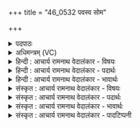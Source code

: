 +++
title = "46_0532 पवस्व सोम"

+++
<details><summary>पदपाठः</summary>

प꣡व꣢꣯स्व। सो꣣म। म꣡धु꣢꣯मान्। ऋ꣣ता꣡वा꣢। अ꣣पः꣢। व꣡सा꣢꣯नः। अ꣡धि꣢꣯। सा꣡नौ꣢꣯। अ꣡व्ये꣢꣯। अ꣡व꣢꣯। द्रो꣡णा꣢꣯नि। घृ꣣त꣡व꣢न्ति। रो꣣ह। मदि꣡न्त꣢मः। म꣣त्सरः꣢। इ꣣न्द्रपा꣡नः꣢। इ꣣न्द्र। पा꣡नः꣢꣯। ५३२।
</details>

<details><summary>अधिमन्त्रम् (VC)</summary>

- पवमानः सोमः
- प्रतर्दनो दैवोदासिः
- त्रिष्टुप्
- धैवतः
- पावमानं काण्डम्
</details>

<details><summary>हिन्दी : आचार्य रामनाथ वेदालंकार - विषयः</summary>

अगले मन्त्र में परमात्मा-रूप सोम को कहा जा रहा है।
</details>

<details><summary>हिन्दी : आचार्य रामनाथ वेदालंकार - पदार्थः</summary>

पदार्थान्वय -  हे (सोम) रसागार परमात्मन् ! (मधुमान्) मधुर आनन्द से युक्त, (ऋतावा) सत्यमय आप (पवस्व) हमारे प्रति झरो अथवा हमें पवित्र करो। (अपः) हमारे कर्मों को (वसानः) आच्छादित करते हुए आप (अव्ये) अविनाशी (सानौ) उन्नत आत्मा में (अधि) अधिरोहण करो। (मदिन्तमः) अतिशय आनन्दमय, (मत्सरः) आनन्दप्रद, (इन्द्रपानः) जीवात्मा से पान किये जाने योग्य आप (घृतवन्ति) तेजोमय (द्रोणानि) इन्द्रिय, मन, प्राण रूप द्रोणकलशों में (अवरोह) अवरोहण करो ॥१०॥
</details>

<details><summary>हिन्दी : आचार्य रामनाथ वेदालंकार - भावार्थः</summary>

भावार्थ -  यहाँ श्लेष से सोम ओषधि के पक्ष में भी अर्थयोजना करनी चाहिए। परमात्मा सोम ओषधि के सदृश मधुर रस का भण्डार है। जैसे सोम ओषधि का रस जलों से मिलकर भेड़ के बालों से बने दशापवित्र में परिस्रुत होकर द्रोणकलशों में जाता है, वैसे ही परमात्मा हमारे कर्मों से संसृष्ट होकर आत्मा में परिस्रुत हो इन्द्रिय, मन, प्राण रूप द्रोणकलशों में अवरोहण करता है ॥१०॥ इस दशति में भी सोम परमात्मा तथा उससे अभिषुत आनन्दरस का वर्णन होने से इस दशति के विषय की पूर्व दशति के विषय के साथ संगति है ॥ षष्ठ प्रपाठक, प्रथम अर्ध में चतुर्थ दशति समाप्त ॥ पञ्चम अध्याय में षष्ठ खण्ड समाप्त ॥
</details>

<details><summary>संस्कृत : आचार्य रामनाथ वेदालंकार - विषयः</summary>

अथ परमात्मरूपं सोममाह।
</details>

<details><summary>संस्कृत : आचार्य रामनाथ वेदालंकार - पदार्थः</summary>

पदार्थान्वय -  हे (सोम) रसागार परमात्मन् ! (मधुमान्) मधुमयानन्दरसोपेतः, (ऋतावा) सत्यवान् त्वम्। अत्र ऋतशब्दात् ‘छन्दसीवनिपौ च वक्तव्यौ’ अ० ५।२।१०९ इति वनिप्। ‘अन्येषामपि दृश्यते’ अ० ६।३।१३७ इति ऋताऽकारस्य दीर्घः। (पवस्व) अस्मान् प्रति परिस्रव, अस्मान् पुनीहि वा। (अपः) अस्माकं कर्माणि (वसानः) स्वात्मना आच्छादयन् (अव्ये) अव्यये अविनाशिनि (सानौ२) उन्नते आत्मनि (अधि) अधिरोह। (मदिन्तमः) अतिशयेन आनन्दमयः, (मत्सरः) आनन्दप्रदः, (इन्द्रपानः) इन्द्रेण जीवात्मना पातव्यः त्वम् (घृतवन्ति३) तेजोमयानि (द्रोणानि) इन्द्रियमनःप्राणरूपान् द्रोणकलशान् (अवरोह) अवाप्नुहि ॥१०॥
</details>

<details><summary>संस्कृत : आचार्य रामनाथ वेदालंकार - भावार्थः</summary>

भावार्थ -  श्लेषेण सोमौषधिपक्षेऽपि योजनीयम्। परमात्मा सोमौषधिवद् मधुररसागारो विद्यते। यथा सोमौषधिरसो जलैः संसृज्य अविबालमये पवित्रे परिस्रुतः सन् द्रोणकलशानवरोहति तथा परमात्मसोमोऽस्माकं कर्मभिः संसृज्यात्मरूपे पवित्रे परिस्रुत इन्द्रियमनःप्राणरूपान् द्रोणकलशानवरोहति ॥१०॥ अत्रापि सोमस्य परमात्मनः ततोऽभिषुतस्यानन्दरसस्य च वर्णनादेतद्दशत्यर्थस्य पूर्वदशत्यर्थेन सह संगतिरस्तीति वेद्यम् ॥ इति षष्ठे प्रपाठके प्रथमार्धे चतुर्थी दशतिः ॥ इति पञ्चमेऽध्याये षष्ठः खण्डः ॥
</details>

<details><summary>संस्कृत : आचार्य रामनाथ वेदालंकार - पादटिप्पनी</summary>

टिप्पनी -   १. ऋ० ९।९६।१३ ‘घृतवन्ति रोह’ इत्यत्र ‘घृतवान्ति सीद’ इति पाठः। २. ऋग्वेदिनः सामवेदिनश्चोभयेऽपि ‘सानो अव्ये’ इत्यस्य ‘सानौ अव्ये’ इति पदपाठमामनन्ति। द्रष्टव्या, ५२९ मन्त्रभाष्ये टिप्पणी। ३. घृतवन्ति उदकवन्ति—इति वि०। दीप्तिमन्ति—इति भ०।
</details>